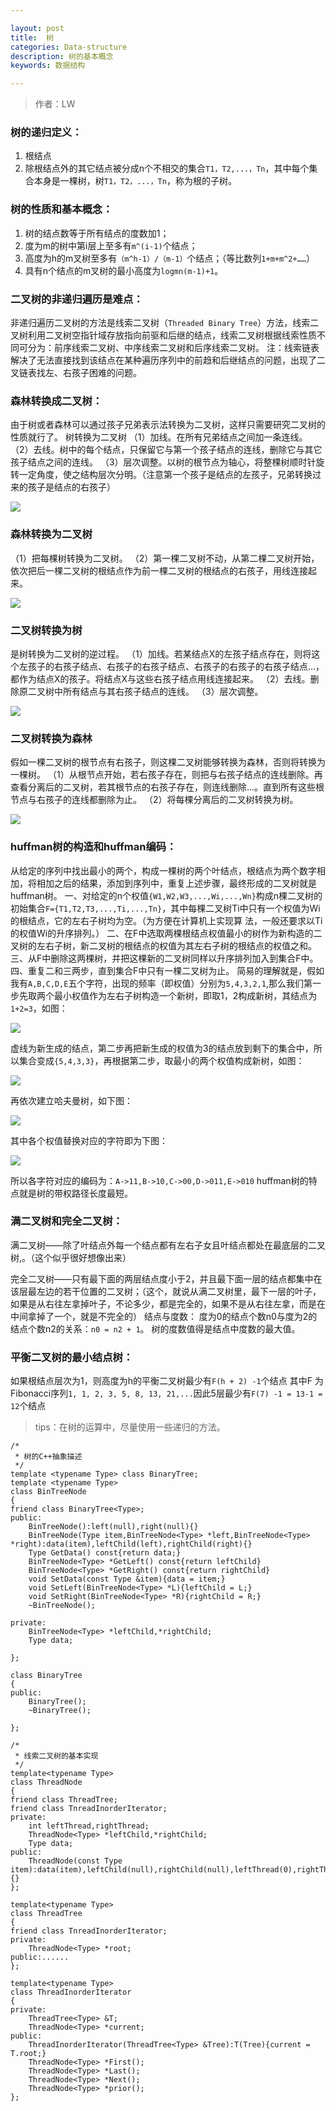 ```yaml
---

layout: post
title:  树
categories: Data-structure
description: 树的基本概念
keywords: 数据结构

---
```

> 作者：LW



### 树的递归定义：
  1. 根结点
  2. 除根结点外的其它结点被分成n个不相交的集合`T1，T2,...，Tn`，其中每个集合本身是一棵树，树`T1，T2，...，Tn`，称为根的子树。

### 树的性质和基本概念：
  1. 树的结点数等于所有结点的度数加1；
  2. 度为m的树中第i层上至多有`m^(i-1)`个结点；
  3. 高度为h的m叉树至多有`（m^h-1）/（m-1）`个结点；（等比数列`1+m+m^2+……`）
  4. 具有n个结点的m叉树的最小高度为`logmn(m-1)+1`。

### 二叉树的非递归遍历是难点：
非递归遍历二叉树的方法是线索二叉树（`Threaded Binary Tree`）方法，线索二叉树利用二叉树空指针域存放指向前驱和后继的结点，线索二叉树根据线索性质不同可分为：前序线索二叉树、中序线索二叉树和后序线索二叉树。
注：线索链表解决了无法直接找到该结点在某种遍历序列中的前趋和后继结点的问题，出现了二叉链表找左、右孩子困难的问题。

### 森林转换成二叉树：
由于树或者森林可以通过孩子兄弟表示法转换为二叉树，这样只需要研究二叉树的性质就行了。
树转换为二叉树
（1）加线。在所有兄弟结点之间加一条连线。
（2）去线。树中的每个结点，只保留它与第一个孩子结点的连线，删除它与其它孩子结点之间的连线。
（3）层次调整。以树的根节点为轴心，将整棵树顺时针旋转一定角度，使之结构层次分明。（注意第一个孩子是结点的左孩子，兄弟转换过来的孩子是结点的右孩子）

![](/images/data-structure/tree01.png)

                       
### 森林转换为二叉树
（1）把每棵树转换为二叉树。
（2）第一棵二叉树不动，从第二棵二叉树开始，依次把后一棵二叉树的根结点作为前一棵二叉树的根结点的右孩子，用线连接起来。

![](/images/data-structure/tree02.png) 

### 二叉树转换为树
是树转换为二叉树的逆过程。
（1）加线。若某结点X的左孩子结点存在，则将这个左孩子的右孩子结点、右孩子的右孩子结点、右孩子的右孩子的右孩子结点…，都作为结点X的孩子。将结点X与这些右孩子结点用线连接起来。
（2）去线。删除原二叉树中所有结点与其右孩子结点的连线。
（3）层次调整。

![](/images/data-structure/tree03.png)
 
### 二叉树转换为森林
假如一棵二叉树的根节点有右孩子，则这棵二叉树能够转换为森林，否则将转换为一棵树。
（1）从根节点开始，若右孩子存在，则把与右孩子结点的连线删除。再查看分离后的二叉树，若其根节点的右孩子存在，则连线删除…。直到所有这些根节点与右孩子的连线都删除为止。
（2）将每棵分离后的二叉树转换为树。 

![](/images/data-structure/tree04.png)



### huffman树的构造和huffman编码：
从给定的序列中找出最小的两个，构成一棵树的两个叶结点，根结点为两个数字相加，将相加之后的结果，添加到序列中，重复上述步骤，最终形成的二叉树就是huffman树。
一、对给定的n个权值`{W1,W2,W3,...,Wi,...,Wn}`构成n棵二叉树的初始集合`F={T1,T2,T3,...,Ti,...,Tn}`，其中每棵二叉树Ti中只有一个权值为Wi的根结点，它的左右子树均为空。（为方便在计算机上实现算 法，一般还要求以Ti的权值Wi的升序排列。）
二、在F中选取两棵根结点权值最小的树作为新构造的二叉树的左右子树，新二叉树的根结点的权值为其左右子树的根结点的权值之和。
三、从F中删除这两棵树，并把这棵新的二叉树同样以升序排列加入到集合F中。
四、重复二和三两步，直到集合F中只有一棵二叉树为止。
简易的理解就是，假如我有`A,B,C,D,E`五个字符，出现的频率（即权值）分别为`5,4,3,2,1`,那么我们第一步先取两个最小权值作为左右子树构造一个新树，即取1，2构成新树，其结点为`1+2=3`，如图：

![](/images/data-structure/tree05.png)

虚线为新生成的结点，第二步再把新生成的权值为3的结点放到剩下的集合中，所以集合变成`{5,4,3,3}`，再根据第二步，取最小的两个权值构成新树，如图：

![](/images/data-structure/tree06.png)

再依次建立哈夫曼树，如下图：

![](/images/data-structure/tree07.jpg)

其中各个权值替换对应的字符即为下图：

![](/images/data-structure/tree08.jpg)

所以各字符对应的编码为：`A->11,B->10,C->00,D->011,E->010`
huffman树的特点就是树的带权路径长度最短。
### 满二叉树和完全二叉树：

满二叉树——除了叶结点外每一个结点都有左右子女且叶结点都处在最底层的二叉树,。（这个似乎很好想像出来）

完全二叉树——只有最下面的两层结点度小于2，并且最下面一层的结点都集中在该层最左边的若干位置的二叉树；（这个，就说从满二叉树里，最下一层的叶子，如果是从右往左拿掉叶子，不论多少，都是完全的，如果不是从右往左拿，而是在中间拿掉了一个，就是不完全的）
结点与度数：
度为0的结点个数n0与度为2的结点个数n2的关系：`n0 = n2 + 1`。
树的度数值得是结点中度数的最大值。
### 平衡二叉树的最小结点树：
如果根结点层次为1，则高度为h的平衡二叉树最少有`F(h + 2) -1`个结点
其中F 为Fibonacci序列`1, 1, 2, 3, 5, 8, 13, 21,...`因此5层最少有`F(7) -1 = 13-1 = 12`个结点

> tips：在树的运算中，尽量使用一些递归的方法。

```
/*
 * 树的C++抽象描述
 */
template <typename Type> class BinaryTree;
template <typename Type>
class BinTreeNode
{
friend class BinaryTree<Type>;
public:
	BinTreeNode():left(null),right(null){}
	BinTreeNode(Type item,BinTreeNode<Type> *left,BinTreeNode<Type> *right):data(item),leftChild(left),rightChild(right){}
	Type GetData() const{return data;}
	BinTreeNode<Type> *GetLeft() const{return leftChild}
	BinTreeNode<Type> *GetRight() const{return rightChild}
	void SetData(const Type &item){data = item;}
	void SetLeft(BinTreeNode<Type> *L){leftChild = L;}
	void SetRight(BinTreeNode<Type> *R){rightChild = R;}
	~BinTreeNode();

private:
	BinTreeNode<Type> *leftChild,*rightChild;
	Type data;
	
};

class BinaryTree
{
public:
	BinaryTree();
	~BinaryTree();
	
};

/*
 * 线索二叉树的基本实现 
 */
template<typename Type>
class ThreadNode
{
friend class ThreadTree;
friend class TnreadInorderIterator;
private:
	int leftThread,rightThread;
	ThreadNode<Type> *leftChild,*rightChild;
	Type data;
public:
	ThreadNode(const Type item):data(item),leftChild(null),rightChild(null),leftThread(0),rightThread(0){}
};

template<typename Type>
class ThreadTree
{
friend class TnreadInorderIterator;
private:
	ThreadNode<Type> *root;
public:......
};

template<typename Type>
class ThreadInorderIterator
{
private:
	ThreadTree<Type> &T;
	ThreadNode<Type> *current;
public:
	ThreadInorderIterator(ThreadTree<Type> &Tree):T(Tree){current = T.root;}
	ThreadNode<Type> *First();
	ThreadNode<Type> *Last();
	ThreadNode<Type> *Next();
	ThreadNode<Type> *prior();
};
```



